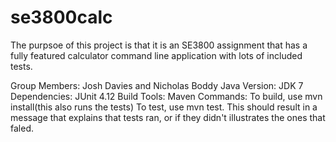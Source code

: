 # se3800calc
The purpsoe of this project is that it is an SE3800 assignment that has a fully 
featured calculator command line application with lots of included tests.

Group Members: Josh Davies and Nicholas Boddy
Java Version: JDK 7
Dependencies: JUnit 4.12
Build Tools: Maven
Commands: To build, use mvn install(this also runs the tests)
          To test, use mvn test. This should result in a message that explains
          that tests ran, or if they didn't illustrates the ones that faled.

